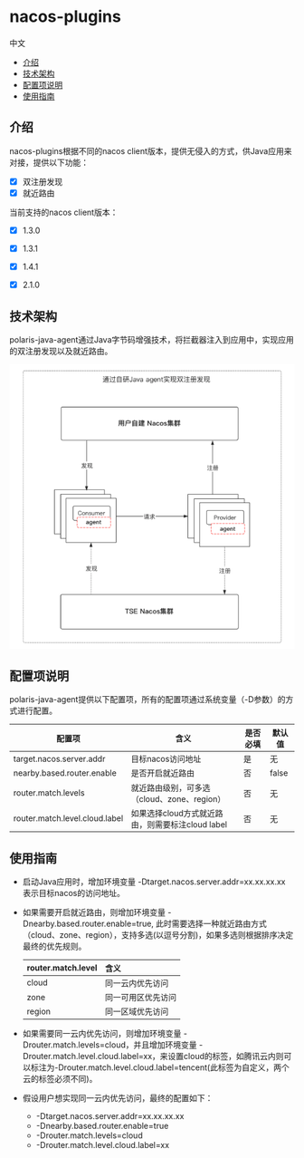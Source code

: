 # nacos-plugins

 中文

- [介绍](#介绍)
- [技术架构](#技术架构)
- [配置项说明](#配置项说明)
- [使用指南](#使用指南)

## 介绍

nacos-plugins根据不同的nacos client版本，提供无侵入的方式，供Java应用来对接，提供以下功能：

- [x] 双注册发现
- [x] 就近路由

当前支持的nacos client版本：

- [x] 1.3.0
- [x] 1.3.1
- [x] 1.4.1
- [x] 2.1.0


## 技术架构

polaris-java-agent通过Java字节码增强技术，将拦截器注入到应用中，实现应用的双注册发现以及就近路由。

![](pic/nacos-double-registry.png)

## 配置项说明

polaris-java-agent提供以下配置项，所有的配置项通过系统变量（-D参数）的方式进行配置。

| 配置项                            | 含义                     | 是否必填 | 默认值  |
| --------------------------------- | ------------------------ | -------- | ------- |
| target.nacos.server.addr          | 目标nacos访问地址           | 是       | 无 |
| nearby.based.router.enable        | 是否开启就近路由         | 否       | false      |
| router.match.levels               | 就近路由级别，可多选（cloud、zone、region） | 否       | 无      |
| router.match.level.cloud.label    | 如果选择cloud方式就近路由，则需要标注cloud label  | 否       | 无       |


## 使用指南

- 启动Java应用时，增加环境变量 -Dtarget.nacos.server.addr=xx.xx.xx.xx 表示目标nacos的访问地址。
- 如果需要开启就近路由，则增加环境变量 -Dnearby.based.router.enable=true, 此时需要选择一种就近路由方式（cloud、zone、region），支持多选(以逗号分割)，如果多选则根据排序决定最终的优先规则。

    | router.match.level   | 含义                     |
    | -------------------- | ------------------------ | 
    | cloud                | 同一云内优先访问          | 
    | zone                 | 同一可用区优先访问         | 
    | region               | 同一区域优先访问 |
- 如果需要同一云内优先访问，则增加环境变量 -Drouter.match.levels=cloud，并且增加环境变量 -Drouter.match.level.cloud.label=xx，来设置cloud的标签，如腾讯云内则可以标注为-Drouter.match.level.cloud.label=tencent(此标签为自定义，两个云的标签必须不同)。
- 假设用户想实现同一云内优先访问，最终的配置如下：
    - -Dtarget.nacos.server.addr=xx.xx.xx.xx
    - -Dnearby.based.router.enable=true
    - -Drouter.match.levels=cloud
    - -Drouter.match.level.cloud.label=xx